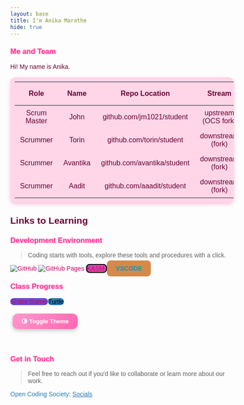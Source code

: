 ```yaml
---
layout: base
title: I'm Anika Marathe
hide: true
---
```


### Me and Team

Hi! My name is Anika.

| Role         | Name     | Repo Location                       | Stream                | Repo Name |
|--------------|----------|-------------------------------------|-----------------------|-----------|
| Scrum Master | John     | github.com/jm1021/student           | upstream (OCS fork)   |    |
| Scrummer     | Torin    | github.com/torin/student            | downstream (fork)     |    |
| Scrummer     | Avantika | github.com/avantika/student         | downstream (fork)     |    |
| Scrummer     | Aadit    | github.com/aaadit/student           | downstream (fork)     |    |

## Links to Learning

### Development Environment

> Coding starts with tools, explore these tools and procedures with a click.

<a href="https://github.com/Open-Coding-Society/student">
    <img src="https://img.shields.io/badge/GitHub-181717?logo=github&logoColor=white" alt="GitHub">
</a>
<a href="https://open-coding-society.github.io/student">
    <img src="https://img.shields.io/badge/GitHub%20Pages-327FC7?logo=github&logoColor=white" alt="GitHub Pages">
</a>
<a href="https://kasm.opencodingsociety.com/"
   class="button small"  
   style="background-color: #d34bafff; border: 2px solid black; border-radius: 8px;">
    KASM
</a>

<a href="https://vscode.dev/" class="button small" style="background-color: #d38a4bff; padding: 10px 20px; border-radius: 8px; text-decoration: none; transition: all 0.3s ease;">
    <span style="color: #1295b3ff; font-weight: bold;">VSCODE</span>
</a>

<style>
/* Cute pastel pink background with flower pattern */
body {
    background: linear-gradient(to bottom right, #ffd6e8, #ffe6f0);
    font-family: 'Comic Sans MS', cursive, sans-serif;
    color: #660033; /* default text color to show on pink */
    background-image: url('https://i.postimg.cc/Nf7h2xZk/flower-bg.png'); /* cute transparent flower */
    background-repeat: repeat;
    background-size: 100px 100px;
}

/* Headings: pop and readable */
h3 {
    color: #ff3399;
    text-shadow: 1px 1px 2px #ffa3c6;
}

/* Buttons: pastel pink + sparkle hover */
.button.small {
    border-radius: 12px;
    transition: all 0.4s ease;
}

.button.small:hover {
    transform: scale(1.08) rotate(1deg);
    box-shadow: 0 0 12px #ff99cc, 0 0 20px #ffb3d9;
}

/* Theme button tweaks */
.theme-btn {
    background: linear-gradient(135deg, #ff99cc, #ff66b3);
    color: #fff;
    font-weight: bold;
    border: none;
    border-radius: 12px;
    padding: 10px 20px;
    margin: 5px;
    cursor: pointer;
    box-shadow: 0 4px 8px rgba(0,0,0,0.2);
}

.theme-btn:hover {
    transform: scale(1.08) rotate(-2deg);
    box-shadow: 0px 0px 12px #ff99cc, 0px 0px 20px #ff66b3;
}

/* Links: pink and readable */
a {
    color: #cc0066;
    text-decoration: none;
}

a:hover {
    color: #ff3399;
    text-decoration: underline;
}

/* Table: pastel pink background, rounded, shadow */
table {
    background-color: #ffd6e8;
    border-radius: 12px;
    padding: 10px;
    box-shadow: 0 4px 8px rgba(255, 102, 179, 0.4);
}

th, td {
    padding: 8px 12px;
    text-align: center;
    color: #660033;
}
</style>

### Class Progress

<a href="{{site.baseurl}}/snake" class="button small" style="background-color: #6b4bd3ff">
    Snake Game
</a>

<a href="{{site.baseurl}}/turtle" class="button small" style="background-color: #2A7DB1">
    <span style="color: #000000">Turtle</span>
</a>

<button onclick="toggleTheme()" class="theme-btn">🌗 Toggle Theme</button>

<br>

<!-- Contact Section -->
### Get in Touch

> Feel free to reach out if you'd like to collaborate or learn more about our work.

<p style="color: #2A7DB1;">Open Coding Society: <a href="https://opencodingsociety.com" style="color: #2A7DB1; text-decoration: underline;">Socials</a></p>
